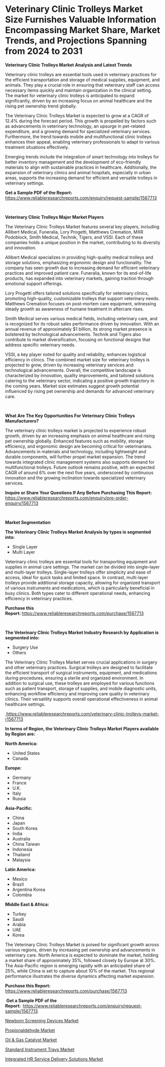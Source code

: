<p><h1>Veterinary Clinic Trolleys Market Size Furnishes Valuable Information Encompassing Market Share, Market Trends, and Projections Spanning from 2024 to 2031</h1></p><p><strong>Veterinary Clinic Trolleys Market Analysis and Latest Trends</strong></p>
<p><p>Veterinary clinic trolleys are essential tools used in veterinary practices for the efficient transportation and storage of medical supplies, equipment, and animals. They play a crucial role in ensuring that veterinary staff can access necessary items quickly and maintain organization in the clinical setting. The market for veterinary clinic trolleys is anticipated to expand significantly, driven by an increasing focus on animal healthcare and the rising pet ownership trend globally.</p><p>The Veterinary Clinic Trolleys Market is expected to grow at a CAGR of 12.4% during the forecast period. This growth is propelled by factors such as advancements in veterinary technology, an upsurge in pet-related expenditure, and a growing demand for specialized veterinary services. Furthermore, the trend towards mobile and multifunctional clinic trolleys enhances their appeal, enabling veterinary professionals to adapt to various treatment situations effectively.</p><p>Emerging trends include the integration of smart technology into trolleys for better inventory management and the development of eco-friendly materials to align with sustainable practices in healthcare. Additionally, the expansion of veterinary clinics and animal hospitals, especially in urban areas, supports the increasing demand for efficient and versatile trolleys in veterinary settings.</p></p>
<p><strong>Get a Sample PDF of the Report:&nbsp;</strong> <a href="https://www.reliableresearchreports.com/enquiry/request-sample/1567713">https://www.reliableresearchreports.com/enquiry/request-sample/1567713</a></p>
<p>&nbsp;</p>
<p><strong>Veterinary Clinic Trolleys Major Market Players</strong></p>
<p><p>The Veterinary Clinic Trolleys Market features several key players, including Allibert Medical, Funeralia, Lory Progetti, Matthews Cremation, MXR Podoblock, Smith Medical, Technik, Tigers, and VSSI. Each of these companies holds a unique position in the market, contributing to its diversity and innovation.</p><p>Allibert Medical specializes in providing high-quality medical trolleys and storage solutions, emphasizing ergonomic design and functionality. The company has seen growth due to increasing demand for efficient veterinary practices and improved patient care. Funeralia, known for its end-of-life products, has expanded into veterinary markets, gaining traction through emotional support offerings.</p><p>Lory Progetti offers tailored solutions specifically for veterinary clinics, promoting high-quality, customizable trolleys that support veterinary needs. Matthews Cremation focuses on post-mortem care equipment, witnessing steady growth as awareness of humane treatment in aftercare rises.</p><p>Smith Medical serves various medical fields, including veterinary care, and is recognized for its robust sales performance driven by innovation. With an annual revenue of approximately $1 billion, its strong market presence is bolstered by technological advancements. Technik and Tigers also contribute to market diversification, focusing on functional designs that address specific veterinary needs.</p><p>VSSI, a key player noted for quality and reliability, enhances logistical efficiency in clinics. The combined market size for veterinary trolleys is projected to grow, driven by increasing veterinary services and technological advancements. Overall, the competitive landscape is characterized by innovation, quality improvements, and tailored solutions catering to the veterinary sector, indicating a positive growth trajectory in the coming years. Market size estimates suggest growth potential influenced by rising pet ownership and demands for advanced veterinary care.</p></p>
<p>&nbsp;</p>
<p><strong>What Are The Key Opportunities For Veterinary Clinic Trolleys Manufacturers?</strong></p>
<p><p>The veterinary clinic trolleys market is projected to experience robust growth, driven by an increasing emphasis on animal healthcare and rising pet ownership globally. Enhanced features such as mobility, storage efficiency, and ergonomic design are becoming critical for veterinarians. Advancements in materials and technology, including lightweight and durable components, will further propel market expansion. The trend towards integrated clinic management systems also supports demand for multifunctional trolleys. Future outlook remains positive, with an expected CAGR of around 6% over the next five years, underscored by continuous innovation and the growing inclination towards specialized veterinary services.</p></p>
<p><strong>Inquire or Share Your Questions If Any Before Purchasing This Report:</strong> <a href="https://www.reliableresearchreports.com/enquiry/pre-order-enquiry/1567713">https://www.reliableresearchreports.com/enquiry/pre-order-enquiry/1567713</a></p>
<p>&nbsp;</p>
<p><strong>Market Segmentation</strong></p>
<p><strong>The Veterinary Clinic Trolleys Market Analysis by types is segmented into:</strong></p>
<p><ul><li>Single Layer</li><li>Multi Layer</li></ul></p>
<p><p>Veterinary clinic trolleys are essential tools for transporting equipment and supplies in animal care settings. The market can be divided into single-layer and multi-layer trolleys. Single-layer trolleys offer simplicity and ease of access, ideal for quick tasks and limited space. In contrast, multi-layer trolleys provide additional storage capacity, allowing for organized transport of various instruments and medications, which is particularly beneficial in busy clinics. Both types cater to different operational needs, enhancing efficiency in veterinary practices.</p></p>
<p><strong>Purchase this Report:&nbsp;</strong><a href="https://www.reliableresearchreports.com/purchase/1567713">https://www.reliableresearchreports.com/purchase/1567713</a></p>
<p>&nbsp;</p>
<p><strong>The Veterinary Clinic Trolleys Market Industry Research by Application is segmented into:</strong></p>
<p><ul><li>Surgery Use</li><li>Others</li></ul></p>
<p><p>The Veterinary Clinic Trolleys Market serves crucial applications in surgery and other veterinary practices. Surgical trolleys are designed to facilitate the efficient transport of surgical instruments, equipment, and medications during procedures, ensuring a sterile and organized environment. In addition to surgical use, these trolleys are employed for various functions such as patient transport, storage of supplies, and mobile diagnostic units, enhancing workflow efficiency and improving care quality in veterinary clinics. Their versatility supports overall operational effectiveness in animal healthcare settings.</p></p>
<p><a href="https://www.reliableresearchreports.com/veterinary-clinic-trolleys-market-r1567713">&nbsp;https://www.reliableresearchreports.com/veterinary-clinic-trolleys-market-r1567713</a></p>
<p><strong>In terms of Region, the Veterinary Clinic Trolleys Market Players available by Region are:</strong></p>
<p>
    <p> <strong> North America: </strong>
        <ul>
            <li>United States</li>
            <li>Canada</li>
        </ul>
        </p> 
    <p> <strong> Europe: </strong>
        <ul>
            <li>Germany</li>
            <li>France</li>
            <li>U.K.</li>
            <li>Italy</li>
            <li>Russia</li>
        </ul>
        </p> 
    <p> <strong> Asia-Pacific: </strong>
        <ul>
            <li>China</li>
            <li>Japan</li>
            <li>South Korea</li>
            <li>India</li>
            <li>Australia</li>
            <li>China Taiwan</li>
            <li>Indonesia</li>
            <li>Thailand</li>
            <li>Malaysia</li>
        </ul>
        </p> 
    <p> <strong> Latin America: </strong>
        <ul>
            <li>Mexico</li>
            <li>Brazil</li>
            <li>Argentina Korea</li>
            <li>Colombia</li>
        </ul>
        </p> 
    <p> <strong> Middle East & Africa: </strong>
        <ul>
            <li>Turkey</li>
            <li>Saudi</li>
            <li>Arabia</li>
            <li>UAE</li>
            <li>Korea</li>
        </ul>
    </p>
    </p>
<p><p>The Veterinary Clinic Trolleys Market is poised for significant growth across various regions, driven by increasing pet ownership and advancements in veterinary care. North America is expected to dominate the market, holding a market share of approximately 35%, followed closely by Europe at 30%. The Asia-Pacific region is emerging rapidly with an anticipated share of 25%, while China is set to capture about 10% of the market. This regional performance illustrates the diverse dynamics affecting market expansion.</p></p>
<p><strong>Purchase this Report: </strong><a href="https://www.reliableresearchreports.com/purchase/1567713">https://www.reliableresearchreports.com/purchase/1567713</a></p>
<p>&nbsp;<strong>Get a Sample PDF of the Report:&nbsp;&nbsp;</strong><a href="https://www.reliableresearchreports.com/enquiry/request-sample/1567713">https://www.reliableresearchreports.com/enquiry/request-sample/1567713</a></p>
<p><strong></strong></p>
<p><p><a href="https://medium.com/@czbtzkwc9/newborn-screening-devices-market-outlook-complete-industry-analysis-2024-to-2031-3fd5be456680">Newborn Screening Devices Market</a></p><p><a href="https://www.linkedin.com/pulse/insights-propionaldehyde-market-share-competitive-landscape-vjn8e?trackingId=JRkYoSHERHKlbmxjAInijQ%3D%3D">Propionaldehyde Market</a></p><p><a href="https://medium.com/@czbtzkwc9/analyzing-key-drivers-in-the-oil-gas-catalyst-market-market-trends-and-future-outlook-for-period-4b97767c47ad">Oil & Gas Catalyst Market</a></p><p><a href="https://github.com/HeatherFernandez476/Market-Research-Report-List-1/blob/main/standard-instrument-trays-market.md">Standard Instrument Trays Market</a></p><p><a href="https://issuu.com/reportprime-2/docs/integrated-hr-service-delivery-solu_06dff227822d2c">Integrated HR Service Delivery Solutions Market</a></p></p>